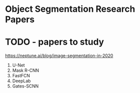 # Object Segmentation Research Papers

# TODO - papers to study

https://neptune.ai/blog/image-segmentation-in-2020
1) U-Net
2) Mask R-CNN
3) FastFCN
4) DeepLab
5) Gates-SCNN